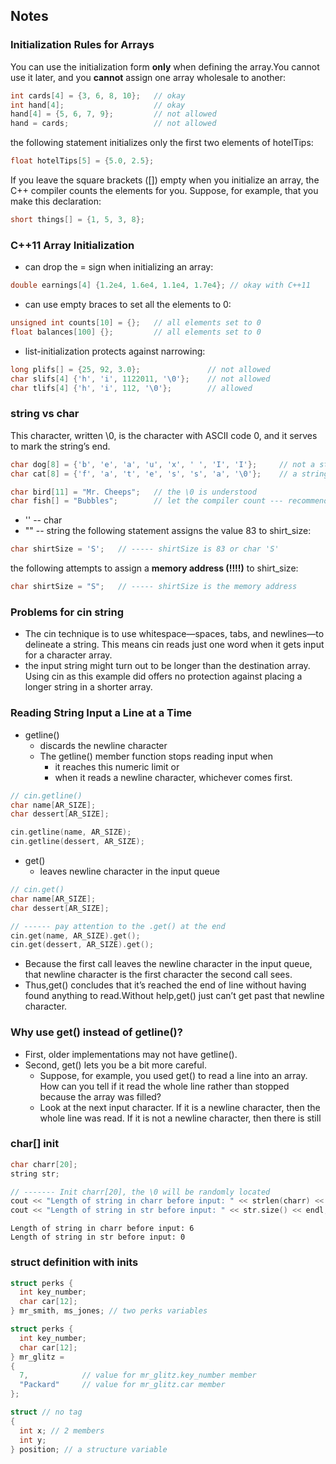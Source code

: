 ## Notes

### Initialization Rules for Arrays
You can use the initialization form **only** when defining the array.You cannot use it later, 
and you **cannot** assign one array wholesale to another:
```c++
int cards[4] = {3, 6, 8, 10};   // okay
int hand[4];                    // okay
hand[4] = {5, 6, 7, 9};         // not allowed
hand = cards;                   // not allowed
```
the following statement initializes only the first two elements of hotelTips:
```c++
float hotelTips[5] = {5.0, 2.5};
```
If you leave the square brackets ([]) empty when you initialize an array, the C++ compiler counts the elements for you. 
Suppose, for example, that you make this declaration:
```c++
short things[] = {1, 5, 3, 8};
```

### C++11 Array Initialization
- can drop the = sign when initializing an array:
```c++
double earnings[4] {1.2e4, 1.6e4, 1.1e4, 1.7e4}; // okay with C++11
```
- can use empty braces to set all the elements to 0:
```c++
unsigned int counts[10] = {};   // all elements set to 0
float balances[100] {};         // all elements set to 0
```
- list-initialization protects against narrowing:
```c++
long plifs[] = {25, 92, 3.0};               // not allowed
char slifs[4] {'h', 'i', 1122011, '\0'};    // not allowed 
char tlifs[4] {'h', 'i', 112, '\0'};        // allowed
```

### string vs char
This character, written \0, is the character with ASCII code 0, and it serves to mark the string’s end.
```c++
char dog[8] = {'b', 'e', 'a', 'u', 'x', ' ', 'I', 'I'};     // not a string! 
char cat[8] = {'f', 'a', 't', 'e', 's', 's', 'a', '\0'};    // a string!
```
```c++
char bird[11] = "Mr. Cheeps";   // the \0 is understood 
char fish[] = "Bubbles";        // let the compiler count --- recommend
```
- '' -- char
- "" -- string
the following statement assigns the value 83 to shirt_size:
```c++
char shirtSize = 'S';   // ----- shirtSize is 83 or char 'S'
```
the following attempts to assign a **memory address (!!!!)** to shirt_size:
```c++
char shirtSize = "S";   // ----- shirtSize is the memory address
```

### Problems for cin string
- The cin technique is to use whitespace—spaces, tabs, and newlines—to delineate a string.
This means cin reads just one word when it gets input for a character array. 
- the input string might turn out to be longer than the destination array. Using cin as this example did offers 
no protection against placing a longer string in a shorter array.

### Reading String Input a Line at a Time
- getline()
  - discards the newline character
  - The getline() member function stops reading input when 
    - it reaches this numeric limit or 
    - when it reads a newline character, whichever comes first.
```c++
// cin.getline()
char name[AR_SIZE];
char dessert[AR_SIZE];

cin.getline(name, AR_SIZE);
cin.getline(dessert, AR_SIZE);
```
- get()
  - leaves newline character in the input queue
```c++
// cin.get()
char name[AR_SIZE];
char dessert[AR_SIZE];

// ------ pay attention to the .get() at the end
cin.get(name, AR_SIZE).get();
cin.get(dessert, AR_SIZE).get();
```
- Because the first call leaves the newline character in the input queue, that newline character is the first character the second call sees.
- Thus,get() concludes that it’s reached the end of line without having found anything to read.Without help,get() just can’t get past that newline character.

### Why use get() instead of getline()?
- First, older implementations may not have getline(). 
- Second, get() lets you be a bit more careful. 
  - Suppose, for example, you used get() to read a line into an array. How can you tell if it read the whole line rather than stopped because the array was filled? 
  - Look at the next input character. If it is a newline character, then the whole line was read. If it is not a newline character, then there is still

### char[] init
```c++
char charr[20];
string str;

// ------- Init charr[20], the \0 will be randomly located
cout << "Length of string in charr before input: " << strlen(charr) << endl;
cout << "Length of string in str before input: " << str.size() << endl;
```
```
Length of string in charr before input: 6
Length of string in str before input: 0
```

### struct definition with inits
```c++
struct perks {
  int key_number;
  char car[12];
} mr_smith, ms_jones; // two perks variables
```
```c++
struct perks {
  int key_number;
  char car[12]; 
} mr_glitz =
{
  7,            // value for mr_glitz.key_number member 
  "Packard"     // value for mr_glitz.car member
};
```
```c++
struct // no tag 
{
  int x; // 2 members
  int y;
} position; // a structure variable
```